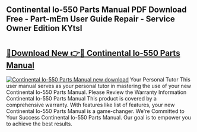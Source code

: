 ## Continental Io-550 Parts Manual PDF Download Free - Part-mEm User Guide Repair - Service Owner Edition KYtsl

# <h2><a href="http://bc30361.oget.top/?id=Continental+Io-550+Parts+Manual">🔗Download New 👉🔴 Continental Io-550 Parts Manual</a></h2>

[![Continental Io-550 Parts Manual new download](https://i.imgur.com/5g1atiW.png)](http://bc30361.oget.top/?id=Continental+Io-550+Parts+Manual)
Your Personal Tutor This user manual serves as your personal tutor in mastering the use of your new Continental Io-550 Parts Manual. Please Review the Warranty Information Continental Io-550 Parts Manual This product is covered by a comprehensive warranty. With features like list of features, your new Continental Io-550 Parts Manual is a game-changer. We're Committed to Your Success Continental Io-550 Parts Manual. Our goal is to empower you to achieve the best results.
